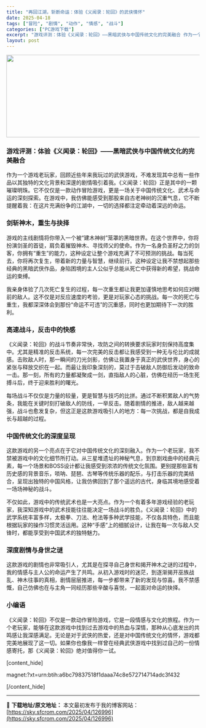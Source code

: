```yaml
---
title: "再回江湖，斩断命运：体验《义闻录：轮回》的武侠情怀"
date: 2025-04-18
tags: ["冒险", "剧情", "动作", "情感", "战斗"]
categories: ["PC游戏下载"]
excerpt: "游戏评测：体验《义闻录：轮回》——黑暗武侠与中国传统文化的完美融合 作为一个游戏老玩家，回顾近些年来我玩过的武侠游戏，不难发现其中总有一些作品以其独特的文化背景和深邃的剧情吸引着我。《义闻录：轮回》正是其中的一颗璀璨明珠。它不仅仅是一款动作冒险游戏，更是一场关于中国传统文化、武术与命运的深刻探索。在&hellip;"
layout: post
---
```


<img class="aligncenter size-full wp-image-126997" src="https://sky.sfcrom.com/wp-content/uploads/2025/04/2025041805125260.webp" alt="" width="660" height="215" />
<h3>游戏评测：体验《义闻录：轮回》——黑暗武侠与中国传统文化的完美融合</h3>
作为一个游戏老玩家，回顾近些年来我玩过的武侠游戏，不难发现其中总有一些作品以其独特的文化背景和深邃的剧情吸引着我。《义闻录：轮回》正是其中的一颗璀璨明珠。它不仅仅是一款动作冒险游戏，更是一场关于中国传统文化、武术与命运的深刻探索。在游戏中，我仿佛能感受到那股来自古老神树的沉重气息，它不断提醒着我：在这片充满纷争的江湖中，一切的选择都注定牵动着深远的命运。
<h3>剑斩神木，重生与抉择</h3>
游戏的主线剧情将你带入一个被“建木神树”笼罩的黑暗世界。在这个世界中，你将扮演剑圣的首徒，肩负着摧毁神木、寻找师父的使命。作为一名身负圣籽之力的剑客，你拥有“重生”的能力，这种设定让整个游戏充满了不可预测的挑战。每当死去，你将再次复生，带着新的力量与智慧，继续前行。这种设定让我不禁想起那些经典的黑暗武侠作品，身陷困境的主人公似乎总能从死亡中获得新的希望，挑战命运的束缚。

我亲身体验了几次死亡复生的过程，每一次重生都让我更加谨慎地思考如何应对眼前的敌人。这不仅是对反应速度的考验，更是对玩家心态的挑战。每一次的死亡与重生，我都深深体会到那份“命运不可违”的沉重感，同时也更加期待下一次的胜利。
<h3>高速战斗，反击中的快感</h3>
《义闻录：轮回》的战斗节奏非常快，攻防之间的转换要求玩家时刻保持高度集中。尤其是精准的反击系统，每一次完美的反击都让我感受到一种无与伦比的成就感。击败敌人时，那一瞬间的刀光剑影，仿佛让我置身于真正的武侠世界，身心的紧张与释放交织在一起。而最让我印象深刻的，莫过于击破敌人防御后发动的致命一击。那一刻，所有的力量都凝聚成一剑，直指敌人的心脏，仿佛在经历一场生死搏斗后，终于迎来胜利的曙光。

每场战斗不仅仅是力量的较量，更是智慧与技巧的比拼。通过不断积累敌人的气势条，我能在关键时刻打破敌人的防线，一举反击。随着剧情的推进，敌人越来越强，战斗也愈发复杂，但这正是这款游戏吸引人的地方：每一次挑战，都是自我成长与超越的过程。
<h3>中国传统文化的深度呈现</h3>
这款游戏的另一个亮点在于它对中国传统文化的深刻融入。作为一个老玩家，我不禁被游戏中的文化细节所打动。从三星堆遗址的神秘气息，到京剧戏曲中的经典元素，每一个场景和BOSS设计都让我感受到浓浓的传统文化氛围。更别提那些富有历史感的背景音乐，唢呐、琵琶、古琴等传统乐器的配乐，与打击乐器的完美结合，呈现出独特的中国风格，让我仿佛回到了那个遥远的古代，身临其境地感受着一场场神秘的战斗。

不仅如此，游戏中的传统武术也是一大亮点。作为一个有着多年游戏经验的老玩家，我深知游戏中的武术技能往往能决定一场战斗的胜负。《义闻录：轮回》中的武学系统丰富多样，太极拳、刀法、枪法等多种武学技能，不仅各具特色，而且能根据玩家的操作习惯灵活运用。这种“手感”上的细腻设计，让我在每一次与敌人交锋时，都能享受到中国武术的独特魅力。
<h3>深度剧情与身世之谜</h3>
这款游戏的剧情也非常吸引人，尤其是在探寻自己身世和揭开神木之谜的过程中，我的情感与主人公的命运产生了共鸣。从初入游戏时的迷茫，到逐渐揭开巫族战乱、神木往事的真相，剧情层层推进，每一步都带来了新的发现与惊喜。我不禁感慨，自己仿佛也在与主角一同经历那些辛酸与喜悦，一起面对命运的抉择。
<h3>小编语</h3>
《义闻录：轮回》不仅是一款动作冒险游戏，它是一段情感与文化的旅程。作为一个老玩家，能够在这款游戏中找到过去游戏中的热血与深情，那种从心底发出的共鸣感让我深感满足。无论是对于武侠的热爱，还是对中国传统文化的情怀，游戏都完美地展现了这一切。如果你也像我一样曾在经典武侠游戏中找到过自己的一份情感寄托，那《义闻录：轮回》绝对值得你一试。

[content_hide]

magnet:?xt=urn:btih:a6bc79837518f1daaa74c8e572714714adc3f432

[/content_hide]

---
📖 **下载地址/原文地址：** 本文最初发布于我的博客网站：[https://sky.sfcrom.com/2025/04/126996](https://sky.sfcrom.com/2025/04/126996)
